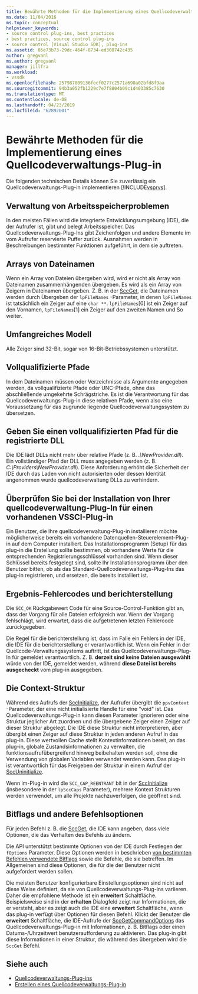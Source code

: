 ```yaml
---
title: Bewährte Methoden für die Implementierung eines Quellcodeverwaltungs-Plug-in | Microsoft-Dokumentation
ms.date: 11/04/2016
ms.topic: conceptual
helpviewer_keywords:
- source control plug-ins, best practices
- best practices, source control plug-ins
- source control [Visual Studio SDK], plug-ins
ms.assetid: 85e73b73-29dc-464f-8734-ed308742c435
author: gregvanl
ms.author: gregvanl
manager: jillfra
ms.workload:
- vssdk
ms.openlocfilehash: 257987809136fecf0277c2571a698a02bfd8f9aa
ms.sourcegitcommit: 94b3a052fb1229c7e7f8804b09c1d403385c7630
ms.translationtype: MT
ms.contentlocale: de-DE
ms.lasthandoff: 04/23/2019
ms.locfileid: "62892001"
---
```

# <a name="best-practices-for-implementing-a-source-control-plug-in"></a>Bewährte Methoden für die Implementierung eines Quellcodeverwaltungs-Plug-in
Die folgenden technischen Details können Sie zuverlässig ein Quellcodeverwaltungs-Plug-in implementieren [!INCLUDE[vsprvs](../code-quality/includes/vsprvs_md.md)].

## <a name="memory-management-issues"></a>Verwaltung von Arbeitsspeicherproblemen
 In den meisten Fällen wird die integrierte Entwicklungsumgebung (IDE), die der Aufrufer ist, gibt und belegt Arbeitsspeicher. Das Quellcodeverwaltungs-Plug-Ins gibt Zeichenfolgen und andere Elemente im vom Aufrufer reservierte Puffer zurück. Ausnahmen werden in Beschreibungen bestimmter Funktionen aufgeführt, in dem sie auftreten.

## <a name="arrays-of-file-names"></a>Arrays von Dateinamen
 Wenn ein Array von Dateien übergeben wird, wird er nicht als Array von Dateinamen zusammenhängenden übergeben. Es wird als ein Array von Zeigern in Dateinamen übergeben. Z. B. in der [SccGet](../extensibility/sccget-function.md), die Dateinamen werden durch Übergeben der `lpFileNames` -Parameter, in denen `lpFileNames` ist tatsächlich ein Zeiger auf eine `char **`. `lpFileNames`[0] ist ein Zeiger auf den Vornamen, `lpFileNames`[1] ein Zeiger auf den zweiten Namen und So weiter.

## <a name="large-model"></a>Umfangreiches Modell
 Alle Zeiger sind 32-Bit, sogar von 16-Bit-Betriebssystemen unterstützt.

## <a name="fully-qualified-paths"></a>Vollqualifizierte Pfade
 In dem Dateinamen müssen oder Verzeichnisse als Argumente angegeben werden, da vollqualifizierte Pfade oder UNC-Pfade, ohne das abschließende umgekehrte Schrägstriche. Es ist die Verantwortung für das Quellcodeverwaltungs-Plug-in diese relativen Pfade, wenn also eine Voraussetzung für das zugrunde liegende Quellcodeverwaltungssystem zu übersetzen.

## <a name="specify-a-fully-qualified-path-for-the-registered-dll"></a>Geben Sie einen vollqualifizierten Pfad für die registrierte DLL
 Die IDE lädt DLLs nicht mehr über relative Pfade (z. B. *.\NewProvider.dll*). Ein vollständiger Pfad der DLL muss angegeben werden (z. B. *C:\Providers\NewProvider.dll*). Diese Anforderung erhöht die Sicherheit der IDE durch das Laden von nicht autorisierten oder dessen Identität angenommen wurde quellcodeverwaltung DLLs zu verhindern.

## <a name="check-for-an-existing-vssci-plug-in-when-you-install-your-source-control-plug-in"></a>Überprüfen Sie bei der Installation von Ihrer quellcodeverwaltung-Plug-In für einen vorhandenen VSSCI-Plug-in
 Ein Benutzer, die Ihre quellcodeverwaltung-Plug-in installieren möchte möglicherweise bereits ein vorhandene Datenquellen-Steuerelement-Plug-in auf dem Computer installiert. Das Installationsprogramm (Setup) für das plug-in die Erstellung sollte bestimmen, ob vorhandene Werte für die entsprechenden Registrierungsschlüssel vorhanden sind. Wenn dieser Schlüssel bereits festgelegt sind, sollte Ihr Installationsprogramm über den Benutzer bitten, ob als das Standard-Quellcodeverwaltungs-Plug-Ins das plug-in registrieren, und ersetzen, die bereits installiert ist.

## <a name="error-result-codes-and-reporting"></a>Ergebnis-Fehlercodes und berichterstellung
 Die `SCC_OK` Rückgabewert Code für eine Source-Control-Funktion gibt an, dass der Vorgang für alle Dateien erfolgreich war. Wenn der Vorgang fehlschlägt, wird erwartet, dass die aufgetretenen letzten Fehlercode zurückgegeben.

 Die Regel für die berichterstellung ist, dass im Falle ein Fehlers in der IDE, die IDE für die berichterstellung er verantwortlich ist. Wenn ein Fehler in der Quellcode-Verwaltungssystems auftritt, ist das Quellcodeverwaltungs-Plug-In für gemeldet verantwortlich. Z. B. **derzeit sind keine Dateien ausgewählt** würde von der IDE, gemeldet werden, während **diese Datei ist bereits ausgecheckt** vom plug-in ausgegeben.

## <a name="the-context-structure"></a>Die Context-Struktur
 Während des Aufrufs der [SccInitialize](../extensibility/sccinitialize-function.md), der Aufrufer übergibt die `ppvContext` -Parameter, der eine nicht initialisierte Handle für eine "void" ist. Das Quellcodeverwaltungs-Plug-in kann diesen Parameter ignorieren oder eine Struktur jeglicher Art zuordnen und die übergebene Zeiger einen Zeiger auf dieser Struktur abgelegt. Die IDE diese Struktur nicht interpretieren, aber übergibt einen Zeiger auf diese Struktur in jeden anderen Aufruf in das plug-in. Diese wertvollen Cache stellt Kontextinformationen bereit, an das plug-in, globale Zustandsinformationen zu verwalten, die funktionsaufrufübergreifend hinweg beibehalten werden soll, ohne die Verwendung von globalen Variablen verwendet werden kann. Das plug-in ist verantwortlich für das Freigeben der Struktur in einem Aufruf der [SccUninitialize](../extensibility/sccuninitialize-function.md).

 Wenn im-Plug-in wird die `SCC_CAP_REENTRANT` bit in der [SccInitialize](../extensibility/sccinitialize-function.md) (insbesondere in der `lpSccCaps` Parameter), mehrere Kontext Strukturen werden verwendet, um alle Projekte nachzuverfolgen, die geöffnet sind.

## <a name="bitflags-and-other-command-options"></a>Bitflags und andere Befehlsoptionen
 Für jeden Befehl z. B. die [SccGet](../extensibility/sccget-function.md), die IDE kann angeben, dass viele Optionen, die das Verhalten des Befehls zu ändern.

 Die API unterstützt bestimmte Optionen von der IDE durch Festlegen der `fOptions` Parameter. Diese Optionen werden in beschrieben [von bestimmten Befehlen verwendete Bitflags](../extensibility/bitflags-used-by-specific-commands.md) sowie die Befehle, die sie betreffen. Im Allgemeinen sind diese Optionen, die für die der Benutzer nicht aufgefordert werden sollen.

 Die meisten Benutzer konfigurierbare Einstellungsoptionen sind nicht auf diese Weise definiert, da sie von Quellcodeverwaltungs-Plug-ins variieren. Daher die empfohlene Methode ist ein **erweitert** Schaltfläche. Beispielsweise sind in der **erhalten** Dialogfeld zeigt nur Informationen, die er versteht, aber es zeigt auch die IDE eine **erweitert** Schaltfläche, wenn das plug-in verfügt über Optionen für diesen Befehl. Klickt der Benutzer die **erweitert** Schaltfläche, die IDE-Aufrufe der [SccGetCommandOptions](../extensibility/sccgetcommandoptions-function.md) das Quellcodeverwaltungs-Plug-in mit Informationen, z. B. Bitflags oder einen Datums-/Uhrzeitwert benutzeraufforderung zu aktivieren. Das plug-in gibt diese Informationen in einer Struktur, die während des übergeben wird die `SccGet` Befehl.

## <a name="see-also"></a>Siehe auch
- [Quellcodeverwaltungs-Plug-ins](../extensibility/source-control-plug-ins.md)
- [Erstellen eines Quellcodeverwaltungs-Plug-in](../extensibility/internals/creating-a-source-control-plug-in.md)